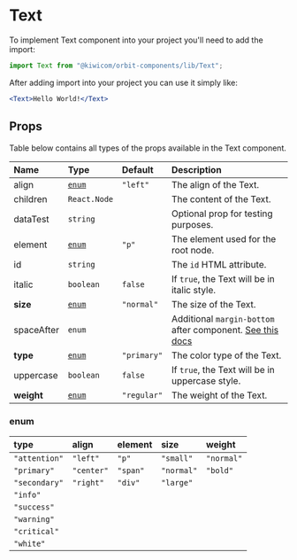 # Text

To implement Text component into your project you'll need to add the import:

```jsx
import Text from "@kiwicom/orbit-components/lib/Text";
```

After adding import into your project you can use it simply like:

```jsx
<Text>Hello World!</Text>
```

## Props

Table below contains all types of the props available in the Text component.

| Name       | Type            | Default     | Description                                                                                                                                     |
| :--------- | :-------------- | :---------- | :---------------------------------------------------------------------------------------------------------------------------------------------- |
| align      | [`enum`](#enum) | `"left"`    | The align of the Text.                                                                                                                          |
| children   | `React.Node`    |             | The content of the Text.                                                                                                                        |
| dataTest   | `string`        |             | Optional prop for testing purposes.                                                                                                             |
| element    | [`enum`](#enum) | `"p"`       | The element used for the root node.                                                                                                             |
| id         | `string`        |             | The `id` HTML attribute.                                                                                                                        |
| italic     | `boolean`       | `false`     | If `true`, the Text will be in italic style.                                                                                                    |
| **size**   | [`enum`](#enum) | `"normal"`  | The size of the Text.                                                                                                                           |
| spaceAfter | `enum`          |             | Additional `margin-bottom` after component. [See this docs](https://github.com/kiwicom/orbit-components/tree/master/src/common/getSpacingToken) |
| **type**   | [`enum`](#enum) | `"primary"` | The color type of the Text.                                                                                                                     |
| uppercase  | `boolean`       | `false`     | If `true`, the Text will be in uppercase style.                                                                                                 |
| **weight** | [`enum`](#enum) | `"regular"` | The weight of the Text.                                                                                                                         |

### enum

| type          | align      | element  | size       | weight     |
| :------------ | :--------- | :------- | :--------- | :--------- |
| `"attention"` | `"left"`   | `"p"`    | `"small"`  | `"normal"` |
| `"primary"`   | `"center"` | `"span"` | `"normal"` | `"bold"`   |
| `"secondary"` | `"right"`  | `"div"`  | `"large"`  |            |
| `"info"`      |            |          |            |            |
| `"success"`   |            |          |            |            |
| `"warning"`   |            |          |            |            |
| `"critical"`  |            |          |            |            |
| `"white"`     |            |          |            |            |
